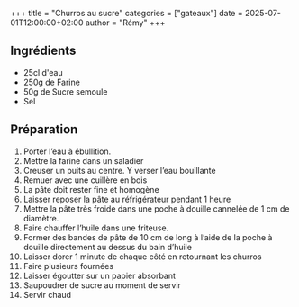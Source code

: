 +++
title = "Churros au sucre"
categories = ["gateaux"]
date = 2025-07-01T12:00:00+02:00
author = "Rémy"
+++

<!--more-->
## Ingrédients

* 25cl d'eau			
* 250g de Farine
* 50g de Sucre semoule
* Sel

## Préparation

1. Porter l’eau à ébullition.
1. Mettre la farine dans un saladier
1. Creuser un puits au centre. Y verser l’eau bouillante
1. Remuer avec une cuillère en bois
1. La pâte doit rester fine et homogène
1. Laisser reposer la pâte au réfrigérateur pendant 1 heure
1. Mettre la pâte très froide dans une poche à douille cannelée de 1 cm de diamètre.
1. Faire chauffer l’huile dans une friteuse.
1. Former des bandes de pâte de 10 cm de long à l’aide de la poche à douille directement au dessus du bain d’huile
1. Laisser dorer 1 minute de chaque côté en retournant les churros
1. Faire plusieurs fournées
1. Laisser égoutter sur un papier absorbant
1. Saupoudrer de sucre au moment de servir
1. Servir chaud